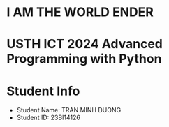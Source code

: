 I AM THE WORLD ENDER
=====================================================
USTH ICT 2024 Advanced Programming with Python
=====================================================
Student Info
=========================
* Student Name: TRAN MINH DUONG
* Student ID: 23BI14126

